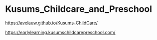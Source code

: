 # Kusums_Childcare_and_Preschool
https://avelauw.github.io/Kusums-ChildCare/

https://earlylearning.kusumschildcarepreschool.com/
